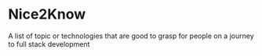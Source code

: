 # Nice2Know
A list of topic or technologies that are good to grasp for people on a journey to full stack development
